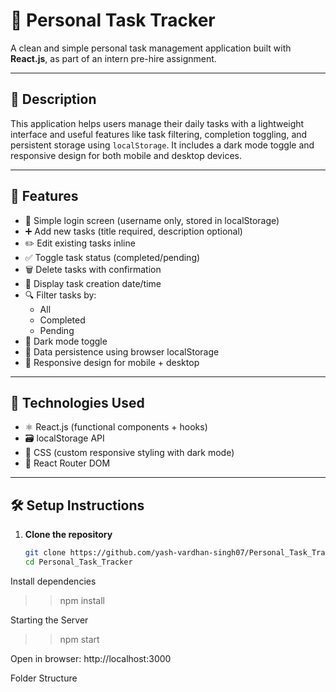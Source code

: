 # 📝 Personal Task Tracker

A clean and simple personal task management application built with **React.js**, as part of an intern pre-hire assignment.

---

## 📖 Description

This application helps users manage their daily tasks with a lightweight interface and useful features like task filtering, completion toggling, and persistent storage using `localStorage`. It includes a dark mode toggle and responsive design for both mobile and desktop devices.

---

## 🚀 Features

- 🔐 Simple login screen (username only, stored in localStorage)
- ➕ Add new tasks (title required, description optional)
- ✏️ Edit existing tasks inline
- ✅ Toggle task status (completed/pending)
- 🗑 Delete tasks with confirmation
- 📅 Display task creation date/time
- 🔍 Filter tasks by:
  - All
  - Completed
  - Pending
- 🌙 Dark mode toggle
- 💾 Data persistence using browser localStorage
- 📱 Responsive design for mobile + desktop

---

## 🧰 Technologies Used

- ⚛️ React.js (functional components + hooks)
- 🗃 localStorage API
- 🎨 CSS (custom responsive styling with dark mode)
- 🔄 React Router DOM

---

## 🛠️ Setup Instructions

1. **Clone the repository**

   ```bash
   git clone https://github.com/yash-vardhan-singh07/Personal_Task_Tracker.git
   cd Personal_Task_Tracker
   
Install dependencies
>> npm install

Starting the Server
>> npm start

Open in browser: http://localhost:3000

Folder Structure
